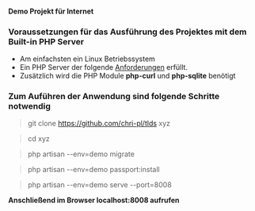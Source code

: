 #### Demo Projekt für Internet

### Voraussetzungen für das Ausführung des Projektes mit dem Built-in PHP Server

* Am einfachsten ein Linux Betriebssystem
* Ein PHP Server der folgende [Anforderungen](https://laravel.com/docs/7.x/installation#server-requirements) erfüllt.
* Zusätzlich wird die PHP Module **php-curl** und **php-sqlite** benötigt

### Zum Auführen der Anwendung sind folgende Schritte notwendig

> git clone https://github.com/chri-pl/tlds xyz

> cd xyz

> php artisan --env=demo migrate

> php artisan --env=demo passport:install

> php artisan --env=demo serve --port=8008

__Anschließend im Browser localhost:8008 aufrufen__